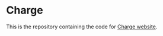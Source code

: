 # Charge

This is the repository containing the code for [Charge website](https://charge-benchmark.github.io/).